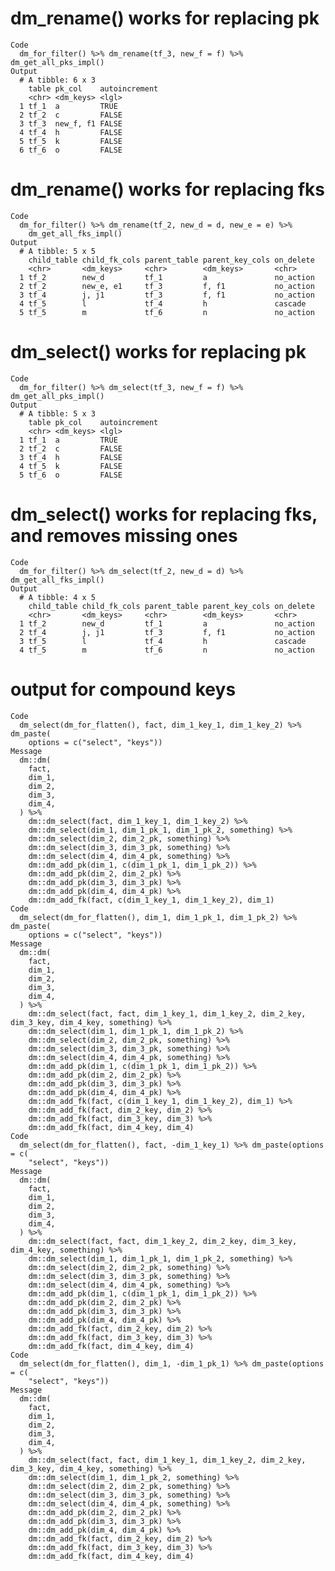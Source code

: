 # dm_rename() works for replacing pk

    Code
      dm_for_filter() %>% dm_rename(tf_3, new_f = f) %>% dm_get_all_pks_impl()
    Output
      # A tibble: 6 x 3
        table pk_col    autoincrement
        <chr> <dm_keys> <lgl>        
      1 tf_1  a         TRUE         
      2 tf_2  c         FALSE        
      3 tf_3  new_f, f1 FALSE        
      4 tf_4  h         FALSE        
      5 tf_5  k         FALSE        
      6 tf_6  o         FALSE        

# dm_rename() works for replacing fks

    Code
      dm_for_filter() %>% dm_rename(tf_2, new_d = d, new_e = e) %>%
        dm_get_all_fks_impl()
    Output
      # A tibble: 5 x 5
        child_table child_fk_cols parent_table parent_key_cols on_delete
        <chr>       <dm_keys>     <chr>        <dm_keys>       <chr>    
      1 tf_2        new_d         tf_1         a               no_action
      2 tf_2        new_e, e1     tf_3         f, f1           no_action
      3 tf_4        j, j1         tf_3         f, f1           no_action
      4 tf_5        l             tf_4         h               cascade  
      5 tf_5        m             tf_6         n               no_action

# dm_select() works for replacing pk

    Code
      dm_for_filter() %>% dm_select(tf_3, new_f = f) %>% dm_get_all_pks_impl()
    Output
      # A tibble: 5 x 3
        table pk_col    autoincrement
        <chr> <dm_keys> <lgl>        
      1 tf_1  a         TRUE         
      2 tf_2  c         FALSE        
      3 tf_4  h         FALSE        
      4 tf_5  k         FALSE        
      5 tf_6  o         FALSE        

# dm_select() works for replacing fks, and removes missing ones

    Code
      dm_for_filter() %>% dm_select(tf_2, new_d = d) %>% dm_get_all_fks_impl()
    Output
      # A tibble: 4 x 5
        child_table child_fk_cols parent_table parent_key_cols on_delete
        <chr>       <dm_keys>     <chr>        <dm_keys>       <chr>    
      1 tf_2        new_d         tf_1         a               no_action
      2 tf_4        j, j1         tf_3         f, f1           no_action
      3 tf_5        l             tf_4         h               cascade  
      4 tf_5        m             tf_6         n               no_action

# output for compound keys

    Code
      dm_select(dm_for_flatten(), fact, dim_1_key_1, dim_1_key_2) %>% dm_paste(
        options = c("select", "keys"))
    Message
      dm::dm(
        fact,
        dim_1,
        dim_2,
        dim_3,
        dim_4,
      ) %>%
        dm::dm_select(fact, dim_1_key_1, dim_1_key_2) %>%
        dm::dm_select(dim_1, dim_1_pk_1, dim_1_pk_2, something) %>%
        dm::dm_select(dim_2, dim_2_pk, something) %>%
        dm::dm_select(dim_3, dim_3_pk, something) %>%
        dm::dm_select(dim_4, dim_4_pk, something) %>%
        dm::dm_add_pk(dim_1, c(dim_1_pk_1, dim_1_pk_2)) %>%
        dm::dm_add_pk(dim_2, dim_2_pk) %>%
        dm::dm_add_pk(dim_3, dim_3_pk) %>%
        dm::dm_add_pk(dim_4, dim_4_pk) %>%
        dm::dm_add_fk(fact, c(dim_1_key_1, dim_1_key_2), dim_1)
    Code
      dm_select(dm_for_flatten(), dim_1, dim_1_pk_1, dim_1_pk_2) %>% dm_paste(
        options = c("select", "keys"))
    Message
      dm::dm(
        fact,
        dim_1,
        dim_2,
        dim_3,
        dim_4,
      ) %>%
        dm::dm_select(fact, fact, dim_1_key_1, dim_1_key_2, dim_2_key, dim_3_key, dim_4_key, something) %>%
        dm::dm_select(dim_1, dim_1_pk_1, dim_1_pk_2) %>%
        dm::dm_select(dim_2, dim_2_pk, something) %>%
        dm::dm_select(dim_3, dim_3_pk, something) %>%
        dm::dm_select(dim_4, dim_4_pk, something) %>%
        dm::dm_add_pk(dim_1, c(dim_1_pk_1, dim_1_pk_2)) %>%
        dm::dm_add_pk(dim_2, dim_2_pk) %>%
        dm::dm_add_pk(dim_3, dim_3_pk) %>%
        dm::dm_add_pk(dim_4, dim_4_pk) %>%
        dm::dm_add_fk(fact, c(dim_1_key_1, dim_1_key_2), dim_1) %>%
        dm::dm_add_fk(fact, dim_2_key, dim_2) %>%
        dm::dm_add_fk(fact, dim_3_key, dim_3) %>%
        dm::dm_add_fk(fact, dim_4_key, dim_4)
    Code
      dm_select(dm_for_flatten(), fact, -dim_1_key_1) %>% dm_paste(options = c(
        "select", "keys"))
    Message
      dm::dm(
        fact,
        dim_1,
        dim_2,
        dim_3,
        dim_4,
      ) %>%
        dm::dm_select(fact, fact, dim_1_key_2, dim_2_key, dim_3_key, dim_4_key, something) %>%
        dm::dm_select(dim_1, dim_1_pk_1, dim_1_pk_2, something) %>%
        dm::dm_select(dim_2, dim_2_pk, something) %>%
        dm::dm_select(dim_3, dim_3_pk, something) %>%
        dm::dm_select(dim_4, dim_4_pk, something) %>%
        dm::dm_add_pk(dim_1, c(dim_1_pk_1, dim_1_pk_2)) %>%
        dm::dm_add_pk(dim_2, dim_2_pk) %>%
        dm::dm_add_pk(dim_3, dim_3_pk) %>%
        dm::dm_add_pk(dim_4, dim_4_pk) %>%
        dm::dm_add_fk(fact, dim_2_key, dim_2) %>%
        dm::dm_add_fk(fact, dim_3_key, dim_3) %>%
        dm::dm_add_fk(fact, dim_4_key, dim_4)
    Code
      dm_select(dm_for_flatten(), dim_1, -dim_1_pk_1) %>% dm_paste(options = c(
        "select", "keys"))
    Message
      dm::dm(
        fact,
        dim_1,
        dim_2,
        dim_3,
        dim_4,
      ) %>%
        dm::dm_select(fact, fact, dim_1_key_1, dim_1_key_2, dim_2_key, dim_3_key, dim_4_key, something) %>%
        dm::dm_select(dim_1, dim_1_pk_2, something) %>%
        dm::dm_select(dim_2, dim_2_pk, something) %>%
        dm::dm_select(dim_3, dim_3_pk, something) %>%
        dm::dm_select(dim_4, dim_4_pk, something) %>%
        dm::dm_add_pk(dim_2, dim_2_pk) %>%
        dm::dm_add_pk(dim_3, dim_3_pk) %>%
        dm::dm_add_pk(dim_4, dim_4_pk) %>%
        dm::dm_add_fk(fact, dim_2_key, dim_2) %>%
        dm::dm_add_fk(fact, dim_3_key, dim_3) %>%
        dm::dm_add_fk(fact, dim_4_key, dim_4)

